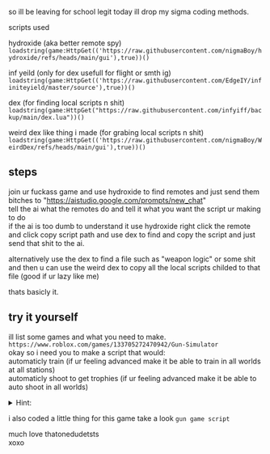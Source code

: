 so ill be leaving for school legit today ill drop my sigma coding methods.  

scripts used 

hydroxide (aka better remote spy)  
````loadstring(game:HttpGet(('https://raw.githubusercontent.com/nigmaBoy/hydroxide/refs/heads/main/gui'),true))()````  

inf yeild (only for dex usefull for flight or smth ig)  
````loadstring(game:HttpGet(('https://raw.githubusercontent.com/EdgeIY/infiniteyield/master/source'),true))()````  

dex (for finding local scripts n shit)                      
````loadstring(game:HttpGet("https://raw.githubusercontent.com/infyiff/backup/main/dex.lua"))()````  
  
weird dex like thing i made (for grabing local scripts n shit)  
````loadstring(game:HttpGet(('https://raw.githubusercontent.com/nigmaBoy/WeirdDex/refs/heads/main/gui'),true))()````  
## steps
join ur fuckass game and use hydroxide to find remotes and just send them bitches to "https://aistudio.google.com/prompts/new_chat"  
tell the ai what the remotes do and tell it what you want the script ur making to do  
if the ai is too dumb to understand it use hydroxide right click the remote and click copy script path and use dex to find and copy the script and just send that shit to the ai.  

alternatively use the dex to find a file such as "weapon logic" or some shit and then u can use the weird dex to copy all the local scripts childed to that file (good if ur lazy like me)  

thats basicly it. 

## try it yourself

ill list some games and what you need to make.  
````https://www.roblox.com/games/133705272470942/Gun-Simulator````  
okay so i need you to make a script that would:  
automaticly train                 (if ur feeling advanced make it be able to train in all worlds at all stations)    
automaticly shoot to get trophies (if ur feeling advanced make it be able to auto shoot in all worlds)    



<details>
  <summary>Hint:</summary>
  use remotes  
</details>

i also coded a little thing for this game take a look ````gun game script````






much love thatonedudetsts  
xoxo




